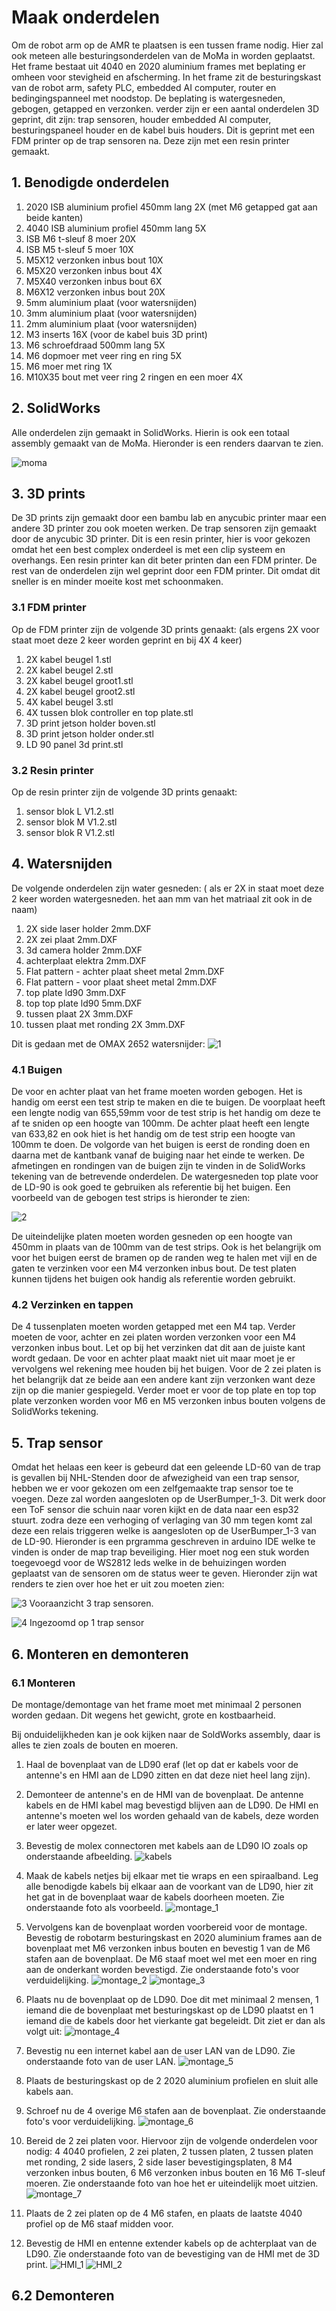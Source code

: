 # Maak onderdelen
Om de robot arm op de AMR te plaatsen is een tussen frame nodig. Hier zal ook meteen alle besturingsonderdelen van de MoMa in worden geplaatst. Het frame bestaat uit 4040 en 2020 aluminium frames met beplating er omheen voor stevigheid en afscherming. In het frame zit de besturingskast van de robot arm, safety PLC, embedded AI computer, router en bedingingspanneel met noodstop. De beplating is watergesneden, gebogen, getapped en verzonken. verder zijn er een aantal onderdelen 3D geprint, dit zijn: trap sensoren, houder embedded AI computer, besturingspaneel houder en de kabel buis houders. Dit is geprint met een FDM printer op de trap sensoren na. Deze zijn met een resin printer gemaakt.

## 1. Benodigde onderdelen
1. 2020 ISB aluminium profiel 450mm lang 2X (met M6 getapped gat aan beide kanten)
2. 4040 ISB aluminium profiel 450mm lang 5X
3. ISB M6 t-sleuf 8 moer 20X
4. ISB M5 t-sleuf 5 moer 10X
5. M5X12 verzonken inbus bout 10X
6. M5X20 verzonken inbus bout 4X
7. M5X40 verzonken inbus bout 6X
8. M6X12 verzonken inbus bout 20X
9. 5mm aluminium plaat (voor watersnijden)
10. 3mm aluminium plaat (voor watersnijden)
11. 2mm aluminium plaat (voor watersnijden)
12. M3 inserts 16X (voor de kabel buis 3D print)
13. M6 schroefdraad 500mm lang 5X
14. M6 dopmoer met veer ring en ring 5X
15. M6 moer met ring 1X
16. M10X35 bout met veer ring 2 ringen en een moer 4X


## 2. SolidWorks
Alle onderdelen zijn gemaakt in SolidWorks. Hierin is ook een totaal assembly gemaakt van de MoMa. Hieronder is een renders daarvan te zien.

![moma](images/moma-koffiemachine.jpg)

## 3. 3D prints
De 3D prints zijn gemaakt door een bambu lab en anycubic printer maar een andere 3D printer zou ook moeten werken. De trap sensoren zijn gemaakt door de anycubic 3D printer. Dit is een resin printer, hier is voor gekozen omdat het een best complex onderdeel is met een clip systeem en overhangs. Een resin printer kan dit beter printen dan een FDM printer. De rest van de onderdelen zijn wel geprint door een FDM printer. Dit omdat dit sneller is en minder moeite kost met schoonmaken.


### 3.1 FDM printer
Op de FDM printer zijn de volgende 3D prints genaakt: (als ergens 2X voor staat moet deze 2 keer worden geprint en bij 4X 4 keer)
1. 2X kabel beugel 1.stl
2. 2X kabel beugel 2.stl
3. 2X kabel beugel groot1.stl
4. 2X kabel beugel groot2.stl
5. 4X kabel beugel 3.stl
6. 4X tussen blok controller en top plate.stl
7. 3D print jetson holder boven.stl
8. 3D print jetson holder onder.stl
9. LD 90 panel 3d print.stl


### 3.2 Resin printer
Op de resin printer zijn de volgende 3D prints genaakt:
1. sensor blok L V1.2.stl
2. sensor blok M V1.2.stl
3. sensor blok R V1.2.stl


## 4. Watersnijden
De volgende onderdelen zijn water gesneden: ( als er 2X in staat moet deze 2 keer worden watergesneden. het aan mm van het matriaal zit ook in de naam)
1. 2X side laser holder 2mm.DXF
2. 2X zei plaat 2mm.DXF
3. 3d camera holder 2mm.DXF
4. achterplaat elektra 2mm.DXF
5. Flat pattern - achter plaat sheet metal 2mm.DXF
6. Flat pattern - voor plaat sheet metal 2mm.DXF
7. top plate ld90 3mm.DXF
8. top top plate ld90 5mm.DXF
9. tussen plaat 2X 3mm.DXF
10. tussen plaat met ronding 2X 3mm.DXF


Dit is gedaan met de OMAX 2652 watersnijder:
![1](images/watersnijder.jpg)

### 4.1 Buigen
De voor en achter plaat van het frame moeten worden gebogen. Het is handig om eerst een test strip te maken en die te buigen. De voorplaat heeft een lengte nodig van 655,59mm voor de test strip is het handig om deze te af te sniden op een hoogte van 100mm. De achter plaat heeft een lengte van 633,82 en ook hiet is het handig om de test strip een hoogte van 100mm te doen. De volgorde van het buigen is eerst de ronding doen en daarna met de kantbank vanaf de buiging naar het einde te werken. De afmetingen en rondingen van de buigen zijn te vinden in de SolidWorks tekening van de betrevende onderdelen. De watergesneden top plate voor de LD-90 is ook goed te gebruiken als referentie bij het buigen. Een voorbeeld van de gebogen test strips is hieronder te zien:


![2](images/test-buigen.jpg)


De uiteindelijke platen moeten worden gesneden op een hoogte van 450mm in plaats van de 100mm van de test strips. Ook is het belangrijk om voor het buigen eerst de bramen op de randen weg te halen met vijl en de gaten te verzinken voor een M4 verzonken inbus bout. De test platen kunnen tijdens het buigen ook handig als referentie worden gebruikt.

### 4.2 Verzinken en tappen
De 4 tussenplaten moeten worden getapped met een M4 tap. Verder moeten de voor, achter en zei platen worden verzonken voor een M4 verzonken inbus bout. Let op bij het verzinken dat dit aan de juiste kant wordt gedaan. De voor en achter plaat maakt niet uit maar moet je er vervolgens wel rekening mee houden bij het buigen. Voor de 2 zei platen is het belangrijk dat ze beide aan een andere kant zijn verzonken want deze zijn op die manier gespiegeld. Verder moet er voor de top plate en top top plate verzonken worden voor M6 en M5 verzonken inbus bouten volgens de SolidWorks tekening.

## 5. Trap sensor
Omdat het helaas een keer is gebeurd dat een geleende LD-60 van de trap is gevallen bij NHL-Stenden door de afwezigheid van een trap sensor, hebben we er voor gekozen om een zelfgemaakte trap sensor toe te voegen. Deze zal worden aangesloten op de UserBumper_1-3. Dit werk door een ToF sensor die schuin naar voren kijkt en de data naar een esp32 stuurt. zodra deze een verhoging of verlaging van 30 mm tegen komt zal deze een relais triggeren welke is aangesloten op de UserBumper_1-3 van de LD-90. Hieronder is een prgramma geschreven in arduino IDE welke te vinden is onder de map trap beveiliging. Hier moet nog een stuk worden toegevoegd voor de WS2812 leds welke in de behuizingen worden geplaatst van de sensoren om de status weer te geven. Hieronder zijn wat renders te zien over hoe het er uit zou moeten zien:

![3](images/trap-sensor-voorkant.jpg)
Vooraanzicht 3 trap sensoren.

![4](images/trap-sensor.jpg)
Ingezoomd op 1 trap sensor

## 6. Monteren en demonteren

### 6.1 Monteren
De montage/demontage van het frame moet met minimaal 2 personen worden gedaan. Dit wegens het gewicht, grote en kostbaarheid.

Bij onduidelijkheden kan je ook kijken naar de SoldWorks assembly, daar is alles te zien zoals de bouten en moeren.

1. Haal de bovenplaat van de LD90 eraf (let op dat er kabels voor de antenne's en HMI aan de LD90 zitten en dat deze niet heel lang zijn).
2. Demonteer de antenne's en de HMI van de bovenplaat. De antenne kabels en de HMI kabel mag bevestigd blijven aan de LD90. De HMI en antenne's moeten wel los worden gehaald van de kabels, deze worden er later weer opgezet.
3. Bevestig de molex connectoren met kabels aan de LD90 IO zoals op onderstaande afbeelding.
![kabels](images/kabels_LD.jpg)

4. Maak de kabels netjes bij elkaar met tie wraps en een spiraalband. Leg alle benodigde kabels bij elkaar aan de voorkant van de LD90, hier zit het gat in de bovenplaat waar de kabels doorheen moeten. Zie onderstaande foto als voorbeeld.
![montage_1](images/montage_1.jpg)

5. Vervolgens kan de bovenplaat worden voorbereid voor de montage. Bevestig de robotarm besturingskast en 2020 aluminium frames aan de bovenplaat met M6 verzonken inbus bouten en bevestig 1 van de M6 stafen aan de bovenplaat. De M6 staaf moet wel met een moer en ring aan de onderkant worden bevestigd. Zie onderstaande foto's voor verduidelijking.
![montage_2](images/montage_2.jpg)
![montage_3](images/montage_3.jpg)

6. Plaats nu de bovenplaat op de LD90. Doe dit met minimaal 2 mensen, 1 iemand die de bovenplaat met besturingskast op de LD90 plaatst en 1 iemand die de kabels door het vierkante gat begeleidt. Dit ziet er dan als volgt uit:
![montage_4](images/montage_4.jpg)

7. Bevestig nu een internet kabel aan de user LAN van de LD90. Zie onderstaande foto van de user LAN.
![montage_5](images/montage_5.jpg)

8. Plaats de besturingskast op de 2 2020 aluminium profielen en sluit alle kabels aan.

9. Schroef nu de 4 overige M6 stafen aan de bovenplaat. Zie onderstaande foto's voor verduidelijking.
![montage_6](images/montage_6.jpg)

10. Bereid de 2 zei platen voor. Hiervoor zijn de volgende onderdelen voor nodig: 4 4040 profielen, 2 zei platen, 2 tussen platen, 2 tussen platen met ronding, 2 side lasers, 2 side laser bevestigingsplaten, 8 M4 verzonken inbus bouten, 6 M6 verzonken inbus bouten en 16 M6 T-sleuf moeren. Zie onderstaande foto van hoe het er uiteindelijk moet uitzien.
![montage_7](images/montage_7.jpg)

11. Plaats de 2 zei platen op de 4 M6 stafen, en plaats de laatste 4040 profiel op de M6 staaf midden voor.

12. Bevestig de HMI en entenne extender kabels op de achterplaat van de LD90. Zie onderstaande foto van de bevestiging van de HMI met de 3D print.
![HMI_1](images/HMI_1.jpg)
![HMI_2](images/HMI_2.jpg)

## 6.2 Demonteren
